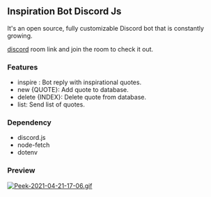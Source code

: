## Inspiration Bot Discord Js

It's an open source, fully customizable Discord bot that is constantly growing.

[discord](https://discord.gg/S88fGJYm) room link and join the room to check it out.

### Features

- inspire : Bot reply with inspirational quotes.
- new {QUOTE}: Add quote to database.
- delete {INDEX}: Delete quote from database.
- list: Send list of quotes.

### Dependency

- discord.js
- node-fetch
- dotenv

### Preview

[![Peek-2021-04-21-17-06.gif](https://s3.gifyu.com/images/Peek-2021-04-21-17-06.gif)](https://gifyu.com/image/tcjK)
